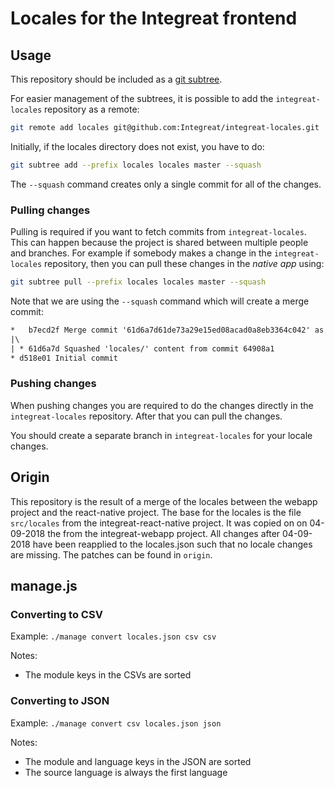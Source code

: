 # Locales for the Integreat frontend

## Usage

This repository should be included as a [git subtree](https://raw.githubusercontent.com/git/git/master/contrib/subtree/git-subtree.txt). 

For easier management of the subtrees, it is possible to add the `integreat-locales` repository as a remote:

```bash
git remote add locales git@github.com:Integreat/integreat-locales.git
```

Initially, if the locales directory does not exist, you have to do:

```bash
git subtree add --prefix locales locales master --squash
```

The `--squash` command creates only a single commit for all of the changes. 

### Pulling changes

Pulling is required if you want to fetch commits from `integreat-locales`. This can happen because the project is shared between multiple people and branches. For example if somebody makes a change in the `integreat-locales` repository, then you can pull these changes in the _native app_ using:

```bash
git subtree pull --prefix locales locales master --squash
```

Note that we are using the `--squash` command which will create a merge commit:

```txt
*   b7ecd2f Merge commit '61d6a7d61de73a29e15ed08acad0a8eb3364c042' as 'locales'
|\
| * 61d6a7d Squashed 'locales/' content from commit 64908a1
* d518e01 Initial commit
```

### Pushing changes

When pushing changes you are required to do the changes directly in the `integreat-locales` repository. After that you can pull the changes.

You should create a separate branch in `integreat-locales` for your locale changes.

## Origin

This repository is the result of a merge of the locales between the webapp project and the react-native project. The base for the locales is the file `src/locales` from the integreat-react-native project. It was copied on on 04-09-2018 the from the integreat-webapp project.
All changes after 04-09-2018 have been reapplied to the locales.json such that no locale changes are missing. The patches can be found in `origin`.

## manage.js

### Converting to CSV

Example: `./manage convert locales.json csv csv`

Notes:
* The module keys in the CSVs are sorted

### Converting to JSON

Example: `./manage convert csv locales.json json`
 
Notes:
* The module and language keys in the JSON are sorted
* The source language is always the first language
